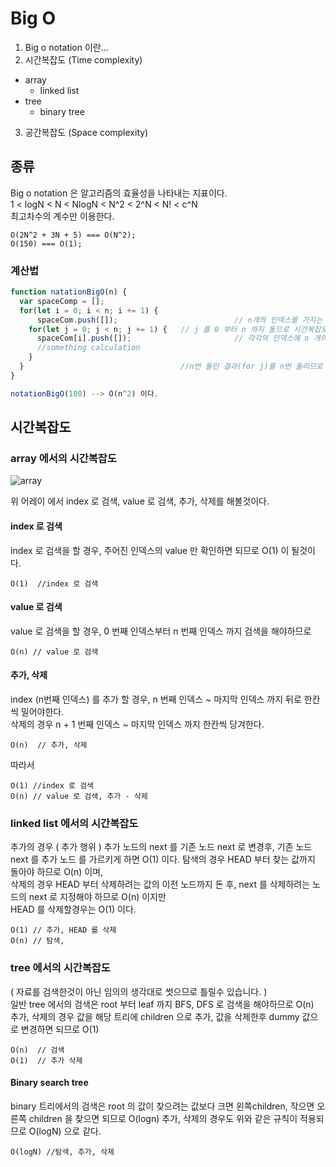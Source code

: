 # Big O  
1. Big o notation 이란...
2. 시간복잡도 (Time complexity)
- array
  - linked list
- tree
  - binary tree
3. 공간복잡도 (Space complexity)

## 종류  

Big o notation 은 알고리즘의 효율성을 나타내는 지표이다.  
1 < logN < N < NlogN < N^2 < 2^N < N! < c^N  
최고차수의 계수만 이용한다.  
```
O(2N^2 + 3N + 5) === O(N^2);
O(150) === O(1);
```
### 계산법  
```js
function natationBigO(n) { 
  var spaceComp = [];
  for(let i = 0; i < n; i += 1) {
      spaceCom.push([]);                          // n개의 인덱스를 가지는 배열은 만든다. --> 공간복잡도 n
    for(let j = 0; j < n; j += 1) {   // j 를 0 부터 n 까지 돌므로 시간복잡도 -> n 이다.
      spaceCom[i].push([]);                       // 각각의 인덱스에 n 개의 index 를 가지는 배열을 만든다. --> 공간복잡도 n^2
      //something calculation
    }
  }                                   //n번 돌린 결과(for j)를 n번 돌리므로 n * n -> n^2
}

notationBigO(100) --> O(n^2) 이다.
```

## 시간복잡도  

### array 에서의 시간복잡도  

![array](https://media.geeksforgeeks.org/wp-content/uploads/C-Arrays.jpg)  

위 어레이 에서 index 로 검색, value 로 검색, 추가, 삭제를 해볼것이다.  
#### index 로 검색  
index 로 검색을 할 경우, 주어진 인덱스의 value 만 확인하면 되므로 O(1) 이 될것이다.
```
O(1)  //index 로 검색
```
#### value 로 검색  
value 로 검색을 할 경우, 0 번째 인덱스부터 n 번째 인덱스 까지 검색을 해야하므로
```
O(n) // value 로 검색
```
#### 추가, 삭제  
index (n번째 인덱스) 를 추가 할 경우, n 번째 인덱스 ~ 마지막 인덱스 까지 뒤로 한칸씩 밀어야한다.    
삭제의 경우 n + 1 번째 인덱스 ~ 마지막 인덱스 까지 한칸씩 당겨한다.
```
O(n)  // 추가, 삭제
```
따라서 
```
O(1) //index 로 검색
O(n) // value 로 검색, 추가 - 삭제
```
### linked list 에서의 시간복잡도  
추가의 경우 ( 추가 행위 ) 추가 노드의 next 를 기존 노드 next 로 변경후, 기존 노드 next 를 추가 노드 를 가르키게 하면 O(1) 이다.
탐색의 경우 HEAD 부터 찾는 값까지 돌아야 하므로 O(n) 이며,  
삭제의 경우 HEAD 부터 삭제하려는 값의 이전 노드까지 돈 후, next 를 삭제하려는 노드의 next 로 지정해야 하므로 O(n) 이지만  
HEAD 를 삭제할경우는 O(1) 이다.
```
O(1) // 추가, HEAD 를 삭제
O(n) // 탐색, 
```

### tree 에서의 시간복잡도  
( 자료를 검색한것이 아닌 임의의 생각대로 썻으므로 틀릴수 있습니다. )  
일반 tree 에서의 검색은 root 부터 leaf 까지 BFS, DFS 로 검색을 해야하므로 O(n)  
추가, 삭제의 경우 값을 해당 트리에 children 으로 추가, 값을 삭제한후 dummy 값으로 변경하면 되므로 O(1)  
```
O(n)  // 검색
O(1)  // 추가 삭제
```
#### Binary search tree  
binary 트리에서의 검색은 root 의 값이 찾으려는 값보다 크면 왼쪽children, 작으면 오른쪽 children 을 찾으면 되므로 O(logn)
추가, 삭제의 경우도 위와 같은 규칙이 적용되므로 O(logN) 으로 같다.
```
O(logN) //탐색, 추가, 삭제
```
